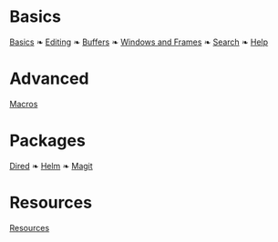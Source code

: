 # Basics

[Basics](basics.md) ❧ [Editing](editing.md) ❧ [Buffers](buffer.md) ❧ [Windows and Frames](windows.md) ❧ [Search](search.md) ❧ [Help](help.md)

# Advanced

[Macros](macros.md)

# Packages

[Dired](packages/dired.md) ❧ [Helm](packages/helm.md) ❧ [Magit](packages/magit.md)

# Resources 

[Resources](resources.md)
